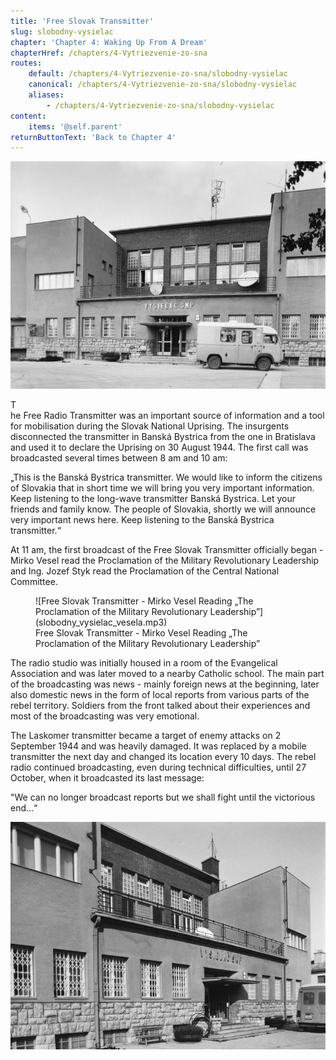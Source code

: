 ```yaml
---
title: 'Free Slovak Transmitter'
slug: slobodny-vysielac
chapter: 'Chapter 4: Waking Up From A Dream'
chapterHref: /chapters/4-Vytriezvenie-zo-sna
routes:
    default: /chapters/4-Vytriezvenie-zo-sna/slobodny-vysielac
    canonical: /chapters/4-Vytriezvenie-zo-sna/slobodny-vysielac
    aliases:
        - /chapters/4-Vytriezvenie-zo-sna/slobodny-vysielac
content:
    items: '@self.parent'
returnButtonText: 'Back to Chapter 4'
---
```


[![Architect Vojtěch Šebor - Laskomer Radio Transmitter, 1934 – 1936 (implementation), around 1998 (photography), Photography: Matúš Dulla, Department of Architecture, Institute of Construction and Architecture, Slovak Academy of Sciences](vysielac--001--0_1--2017_02_06--LP_WEB.jpg "Vojtěch Šebor (architect), Matúš Dulla (photographer) - Laskomer Radio Transmitter")](https://www.webumenia.sk/dielo/SVK:TMP.329)

<span class="drop-cap">T</span> <br> he Free Radio Transmitter was an important source of information and a tool for mobilisation during the Slovak National Uprising. The insurgents disconnected the transmitter in Banská Bystrica from the one in Bratislava and used it to declare the Uprising on 30 August 1944. The first call was broadcasted several times between 8 am and 10 am:

<div class="highlight">
<p>
„This is the Banská Bystrica transmitter. We would like to inform the citizens of Slovakia that in short time we will bring you very important information. Keep listening to the long-wave transmitter Banská Bystrica. Let your friends and family know. The people of Slovakia, shortly we will announce very important news here. Keep listening to the Banská Bystrica transmitter.“
</p>
</div>

At 11 am, the first broadcast of the Free Slovak Transmitter officially began - Mirko Vesel read the Proclamation of the Military Revolutionary Leadership and Ing. Jozef Styk read the Proclamation of the Central National Committee.

<figure class="audio" markdown="1">
![Free Slovak Transmitter - Mirko Vesel Reading „The Proclamation of the Military Revolutionary Leadership”](slobodny_vysielac_vesela.mp3)
<figcaption>Free Slovak Transmitter - Mirko Vesel Reading „The Proclamation of the Military Revolutionary Leadership”</figcaption>
</figure>

The radio studio was initially housed in a room of the Evangelical Association and was later moved to a nearby Catholic school. The main part of the broadcasting was news - mainly foreign news at the beginning, later also domestic news in the form of local reports from various parts of the rebel territory. Soldiers from the front talked about their experiences and most of the broadcasting was very emotional.

The Laskomer transmitter became a target of enemy attacks on 2 September 1944 and was heavily damaged. It was replaced by a mobile transmitter the next day and changed its location every 10 days. The rebel radio continued broadcasting, even during technical difficulties, until 27 October, when it broadcasted its last message:

<div class="highlight">
<p>
"We can no longer broadcast reports but we shall fight until the victorious end...“
</p
</div>

[![Architect Vojtěch Šebor - Laskomer Radio Transmitter, 1934 – 1936 (implementation), around 1998 (photography), Photography: Matúš Dulla, Department of Architecture, Institute of Construction and Architecture, Slovak Academy of Sciences](vysielac--002--0_1--2017_02_06--LP_WEB.jpg "VVojtěch Šebor (architect), Matúš Dulla (photographer) - Laskomer Radio Transmitter")](https://www.webumenia.sk/dielo/SVK:TMP.330?collection=88)
